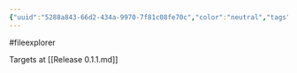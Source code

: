 ```yaml
---
{"uuid":"5288a843-66d2-434a-9970-7f81c08fe70c","color":"neutral","tags":["fileexplorer"],"embeds":[],"links":["Release 0.1.1.md"],"todos":{"done":[],"pending":[]}}
---
```

#fileexplorer

Targets at [[Release 0.1.1.md]]